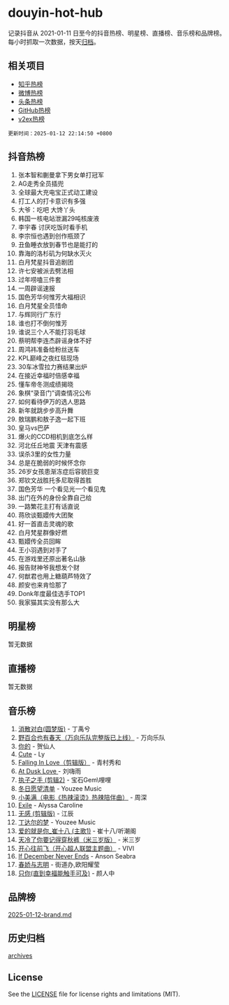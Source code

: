 # douyin-hot-hub

记录抖音从 2021-01-11 日至今的抖音热榜、明星榜、直播榜、音乐榜和品牌榜。每小时抓取一次数据，按天[归档](archives)。

## 相关项目

- [知乎热榜](https://github.com/lonnyzhang423/zhihu-hot-hub)
- [微博热榜](https://github.com/lonnyzhang423/weibo-hot-hub)
- [头条热榜](https://github.com/lonnyzhang423/toutiao-hot-hub)
- [GitHub热榜](https://github.com/lonnyzhang423/github-hot-hub)
- [v2ex热榜](https://github.com/lonnyzhang423/v2ex-hot-hub)


`更新时间：2025-01-12 22:14:50 +0800`

## 抖音热榜

1. 张本智和蒯曼拿下男女单打冠军
1. AG走秀全员插兜
1. 全球最大充电宝正式动工建设
1. 打工人的打卡意识有多强
1. 大爷：吃吧 大馋丫头
1. 韩国一核电站泄漏29吨核废液
1. 李宇春 讨厌吃饭时看手机
1. 李宗恒也遇到创作瓶颈了
1. 丑鱼睡衣放到春节也是能打的
1. 靠海的洛杉矶为何缺水灭火
1. 白月梵星抖音追剧团
1. 许七安被派去劈法相
1. 过年唠嗑三件套
1. 一周辟谣速报
1. 国色芳华何惟芳大福相识
1. 白月梵星全员惜命
1. 与辉同行广东行
1. 谁也打不倒何惟芳
1. 谁说三个人不能打羽毛球
1. 蔡明帮李连杰辟谣身体不好
1. 周鸿祎准备给粉丝送车
1. KPL巅峰之夜红毯现场
1. 30车冰雪拉力赛结果出炉
1. 在接近幸福时倍感幸福
1. 懂车帝冬测成绩揭晓
1. 象棋“录音门”调查情况公布
1. 如何看待伊万的选人思路
1. 新年就跳步步高升舞
1. 敖瑞鹏和敖子逸一起下班
1. 皇马vs巴萨
1. 爆火的CCD相机到底怎么样
1. 河北任丘地震 天津有震感
1. 误杀3里的女性力量
1. 总是在脆弱的时候怀念你
1. 26岁女孩患渐冻症后容貌巨变
1. 郑钦文战胜托多尼取得首胜
1. 国色芳华 一个看见光一个看见鬼
1. 出门在外的身份全靠自己给
1. 一路繁花主打有话直说
1. 蒋欣谈甄嬛传大团聚
1. 好一首直击灵魂的歌
1. 白月梵星群像好燃
1. 甄嬛传全员回眸
1. 王小羽遇到对手了
1. 在游戏里还原出著名山脉
1. 报告财神爷我想发个财
1. 何猷君也用上糖葫芦特效了
1. 颜安也来肯恰那了
1. Donk年度最佳选手TOP1
1. 我家猫其实没有那么大

## 明星榜

暂无数据

## 直播榜

暂无数据

## 音乐榜

1. [消散对白(圆梦版)](https://sf5-hl-cdn-tos.douyinstatic.com/obj/tos-cn-ve-2774/og4jB5I5IizzoZVAAAzWgBMAsMDWoArfwBOiFs) - 丁禹兮
1. [野百合也有春天（万向乐队完整版已上线）](https://sf5-hl-cdn-tos.douyinstatic.com/obj/tos-cn-ve-2774/oMnUxhRAMiAGBqDtIPBQ7ACYQZFlJCftcgeDJE) - 万向乐队
1. [你的](https://sf5-hl-cdn-tos.douyinstatic.com/obj/tos-cn-ve-2774/oYuIeKf42jB7sEV6B2upMdpYAgfrQWj0FeRegh) - 贺仙人
1. [Cute](https://sf3-cdn-tos.douyinstatic.com/obj/tos-cn-ve-2774/o4IbIzHWKAAB4wsS5qMBRiiAlEBGTpQRNfFvuo) - Ly
1. [Falling In Love（剪辑版）](https://sf5-hl-cdn-tos.douyinstatic.com/obj/tos-cn-ve-2774/o8ajpA8zzgBPahbBIO8AcKGBLJezFCRd1wfP9f) - 青村秀和
1. [ At Dusk  Love ](https://sf5-hl-cdn-tos.douyinstatic.com/obj/tos-cn-ve-2774/o8CrpCf5CaYgI4ZrtQgMQAFEfuGqNnRSDQAPBc) - 刘嗨雨
1. [执子之手 (剪辑2)](https://sf5-hl-cdn-tos.douyinstatic.com/obj/tos-cn-ve-2774/oUoZLQjCc31XzqsBnBQUNgeKtYPBcgbFDwtfcu) - 宝石Gem\哩哩
1. [冬日愿望清单](https://sf5-hl-cdn-tos.douyinstatic.com/obj/tos-cn-ve-2774/oIIgUOeamCFCVAzxN6MFRLIBlLGpUqQxeeHrLE) - Youzee Music
1. [小美满（电影《热辣滚烫》热辣陪伴曲）](https://sf5-hl-cdn-tos.douyinstatic.com/obj/tos-cn-ve-2774/o0GAn2lSgfZIDUgtevCGDQYnFg4CwnrBaxbTZL) - 周深
1. [Exile](https://sf5-hl-cdn-tos.douyinstatic.com/obj/tos-cn-ve-2774/oYj4gAQTknKE3WW0Je8KGmQ7z1cA4FefwtbufD) - Alyssa Caroline
1. [无感 (剪辑版)](https://sf5-hl-cdn-tos.douyinstatic.com/obj/tos-cn-ve-2774/o0eIsUzJBDlQaQFC5OFlgbMEZC1TFYBftOBn6p) - 江辰
1. [丁达尔的梦](https://sf6-cdn-tos.douyinstatic.com/obj/tos-cn-ve-2774/oMU3WirUZBVQkAC9ccG5P2IQirziZM2RTInUY) - Youzee Music
1. [爱的就是你_崔十八 (主歌1)](https://sf5-hl-cdn-tos.douyinstatic.com/obj/tos-cn-ve-2774/oI5BO5DhFZ6UTcNCnZaOCBLtZ7WIMQGfgnXf5E) - 崔十八/听潮阁
1. [天冷了你要记得穿秋裤（米三岁版）](https://sf5-hl-cdn-tos.douyinstatic.com/obj/tos-cn-ve-2774/oQlIwVIDWiZ6BQilAorS7MA0AgCkQDvcZAdm1) - 米三岁
1. [开心往前飞（开心超人联盟主题曲）](https://sf5-hl-cdn-tos.douyinstatic.com/obj/tos-cn-ve-2774/9d8fb7c82cf1421fb93a9fe925275e0a) - VIVI
1. [If December Never Ends](https://sf5-hl-cdn-tos.douyinstatic.com/obj/tos-cn-ve-2774/oY1IQMoTgCFIBg8RZifyqlBBt1UFgitTYmxeOS) - Anson Seabra
1. [春娇与志明](https://sf5-hl-cdn-tos.douyinstatic.com/obj/tos-cn-ve-2774/e530d8fceb7044b39707d7f9ff54add1) - 街道办,欧阳耀莹
1. [只你(直到幸福能触手可及)](https://sf5-hl-cdn-tos.douyinstatic.com/obj/tos-cn-ve-2774/o0lBkRDzFTeaVSUz3ZZSCBVtZ5DIMQGfgmEAuE) - 颜人中

## 品牌榜

[2025-01-12-brand.md](archives/2025-01-12-brand.md)

## 历史归档

[archives](archives)

## License

See the [LICENSE](LICENSE) file for license rights and limitations (MIT).
